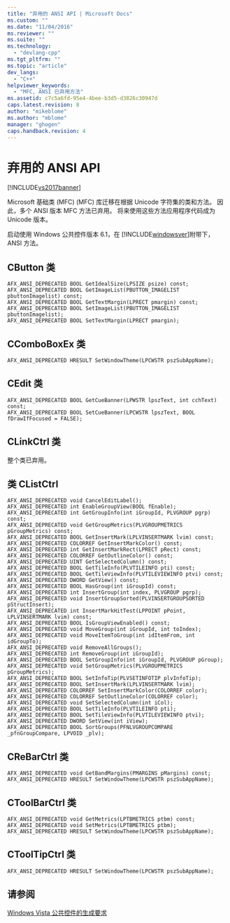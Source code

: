 ```yaml
---
title: "弃用的 ANSI API | Microsoft Docs"
ms.custom: ""
ms.date: "11/04/2016"
ms.reviewer: ""
ms.suite: ""
ms.technology: 
  - "devlang-cpp"
ms.tgt_pltfrm: ""
ms.topic: "article"
dev_langs: 
  - "C++"
helpviewer_keywords: 
  - "MFC, ANSI 已弃用方法"
ms.assetid: c7c5a6fd-95e4-4bee-b3d5-d3826c30947d
caps.latest.revision: 8
author: "mikeblome"
ms.author: "mblome"
manager: "ghogen"
caps.handback.revision: 4
---
```

# 弃用的 ANSI API
[!INCLUDE[vs2017banner](../assembler/inline/includes/vs2017banner.md)]

Microsoft 基础类 \(MFC\) \(MFC\) 库迁移在根据 Unicode 字符集的类和方法。  因此，多个 ANSI 版本 MFC 方法已弃用。  将来使用这些方法应用程序代码成为 Unicode 版本。  
  
 启动使用 Windows 公共控件版本 6.1，在 [!INCLUDE[windowsver](../build/reference/includes/windowsver_md.md)]附带下，ANSI 方法。  
  
## CButton 类  
  
```  
AFX_ANSI_DEPRECATED BOOL GetIdealSize(LPSIZE psize) const;  
AFX_ANSI_DEPRECATED BOOL GetImageList(PBUTTON_IMAGELIST pbuttonImagelist) const;  
AFX_ANSI_DEPRECATED BOOL GetTextMargin(LPRECT pmargin) const;  
AFX_ANSI_DEPRECATED BOOL SetImageList(PBUTTON_IMAGELIST pbuttonImagelist);  
AFX_ANSI_DEPRECATED BOOL SetTextMargin(LPRECT pmargin);  
```  
  
## CComboBoxEx 类  
  
```  
AFX_ANSI_DEPRECATED HRESULT SetWindowTheme(LPCWSTR pszSubAppName);  
```  
  
## CEdit 类  
  
```  
AFX_ANSI_DEPRECATED BOOL GetCueBanner(LPWSTR lpszText, int cchText) const;  
AFX_ANSI_DEPRECATED BOOL SetCueBanner(LPCWSTR lpszText, BOOL fDrawIfFocused = FALSE);  
```  
  
## CLinkCtrl 类  
 整个类已弃用。  
  
## 类 CListCtrl  
  
```  
AFX_ANSI_DEPRECATED void CancelEditLabel();  
AFX_ANSI_DEPRECATED int EnableGroupView(BOOL fEnable);  
AFX_ANSI_DEPRECATED int GetGroupInfo(int iGroupId, PLVGROUP pgrp) const;  
AFX_ANSI_DEPRECATED void GetGroupMetrics(PLVGROUPMETRICS pGroupMetrics) const;  
AFX_ANSI_DEPRECATED BOOL GetInsertMark(LPLVINSERTMARK lvim) const;  
AFX_ANSI_DEPRECATED COLORREF GetInsertMarkColor() const;  
AFX_ANSI_DEPRECATED int GetInsertMarkRect(LPRECT pRect) const;  
AFX_ANSI_DEPRECATED COLORREF GetOutlineColor() const;  
AFX_ANSI_DEPRECATED UINT GetSelectedColumn() const;  
AFX_ANSI_DEPRECATED BOOL GetTileInfo(PLVTILEINFO pti) const;  
AFX_ANSI_DEPRECATED BOOL GetTileViewInfo(PLVTILEVIEWINFO ptvi) const;  
AFX_ANSI_DEPRECATED DWORD GetView() const;  
AFX_ANSI_DEPRECATED BOOL HasGroup(int iGroupId) const;  
AFX_ANSI_DEPRECATED int InsertGroup(int index, PLVGROUP pgrp);  
AFX_ANSI_DEPRECATED void InsertGroupSorted(PLVINSERTGROUPSORTED pStructInsert);  
AFX_ANSI_DEPRECATED int InsertMarkHitTest(LPPOINT pPoint, LPLVINSERTMARK lvim) const;  
AFX_ANSI_DEPRECATED BOOL IsGroupViewEnabled() const;  
AFX_ANSI_DEPRECATED void MoveGroup(int iGroupId, int toIndex);  
AFX_ANSI_DEPRECATED void MoveItemToGroup(int idItemFrom, int idGroupTo);  
AFX_ANSI_DEPRECATED void RemoveAllGroups();  
AFX_ANSI_DEPRECATED int RemoveGroup(int iGroupId);  
AFX_ANSI_DEPRECATED BOOL SetGroupInfo(int iGroupId, PLVGROUP pGroup);  
AFX_ANSI_DEPRECATED void SetGroupMetrics(PLVGROUPMETRICS pGroupMetrics);  
AFX_ANSI_DEPRECATED BOOL SetInfoTip(PLVSETINFOTIP plvInfoTip);  
AFX_ANSI_DEPRECATED BOOL SetInsertMark(LPLVINSERTMARK lvim);  
AFX_ANSI_DEPRECATED COLORREF SetInsertMarkColor(COLORREF color);  
AFX_ANSI_DEPRECATED COLORREF SetOutlineColor(COLORREF color);  
AFX_ANSI_DEPRECATED void SetSelectedColumn(int iCol);  
AFX_ANSI_DEPRECATED BOOL SetTileInfo(PLVTILEINFO pti);  
AFX_ANSI_DEPRECATED BOOL SetTileViewInfo(PLVTILEVIEWINFO ptvi);  
AFX_ANSI_DEPRECATED DWORD SetView(int iView);  
AFX_ANSI_DEPRECATED BOOL SortGroups(PFNLVGROUPCOMPARE _pfnGroupCompare, LPVOID _plv);  
```  
  
## CReBarCtrl 类  
  
```  
AFX_ANSI_DEPRECATED void GetBandMargins(PMARGINS pMargins) const;  
AFX_ANSI_DEPRECATED HRESULT SetWindowTheme(LPCWSTR pszSubAppName);  
```  
  
## CToolBarCtrl 类  
  
```  
AFX_ANSI_DEPRECATED void GetMetrics(LPTBMETRICS ptbm) const;  
AFX_ANSI_DEPRECATED void SetMetrics(LPTBMETRICS ptbm);  
AFX_ANSI_DEPRECATED HRESULT SetWindowTheme(LPCWSTR pszSubAppName);  
```  
  
## CToolTipCtrl 类  
  
```  
AFX_ANSI_DEPRECATED HRESULT SetWindowTheme(LPCWSTR pszSubAppName);  
```  
  
## 请参阅  
 [Windows Vista 公共控件的生成要求](../mfc/build-requirements-for-windows-vista-common-controls.md)
